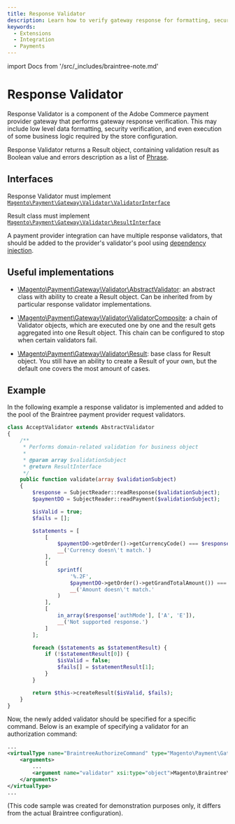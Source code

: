 ```yaml
---
title: Response Validator
description: Learn how to verify gateway response for formatting, security, and execution.
keywords:
  - Extensions
  - Integration
  - Payments
---
```


import Docs from '/src/_includes/braintree-note.md'

<Docs />

# Response Validator

Response Validator is a component of the Adobe Commerce payment provider gateway that performs gateway response verification. This may include low level data formatting, security verification, and even execution of some business logic required by the store configuration.

Response Validator returns a Result object, containing validation result as Boolean value and errors description as a list of [Phrase](https://github.com/magento/magento2/blob/2.4/lib/internal/Magento/Framework/Phrase.php).

## Interfaces

Response Validator must implement [`Magento\Payment\Gateway\Validator\ValidatorInterface`](https://github.com/magento/magento2/blob/2.4/app/code/Magento/Payment/Gateway/Validator/ValidatorInterface.php)

Result class must implement [`Magento\Payment\Gateway\Validator\ResultInterface`](https://github.com/magento/magento2/blob/2.4/app/code/Magento/Payment/Gateway/Validator/ResultInterface.php)

A payment provider integration can have multiple response validators, that should be added to the provider's validator's pool using [dependency injection](../../components/dependency-injection.md).

## Useful implementations

-  [\Magento\Payment\Gateway\Validator\AbstractValidator](https://github.com/magento/magento2/blob/2.4/app/code/Magento/Payment/Gateway/Validator/AbstractValidator.php): an abstract class with ability to create a Result object. Can be inherited from by particular response validator implementations.

-  [\Magento\Payment\Gateway\Validator\ValidatorComposite](https://github.com/magento/magento2/blob/2.4/app/code/Magento/Payment/Gateway/Validator/ValidatorComposite.php): a chain of Validator objects, which are executed one by one and the result gets aggregated into one Result object. This chain can be configured to stop when certain validators fail.

-  [\Magento\Payment\Gateway\Validator\Result](https://github.com/magento/magento2/blob/2.4/app/code/Magento/Payment/Gateway/Validator/Result.php): base class for Result object. You still have an ability to create a Result of your own, but the default one covers the most amount of cases.

## Example

In the following example a response validator is implemented and added to the pool of the Braintree payment provider request validators.

```php
class AcceptValidator extends AbstractValidator
{
    /**
     * Performs domain-related validation for business object
     *
     * @param array $validationSubject
     * @return ResultInterface
     */
    public function validate(array $validationSubject)
    {
        $response = SubjectReader::readResponse($validationSubject);
        $paymentDO = SubjectReader::readPayment($validationSubject);

        $isValid = true;
        $fails = [];

        $statements = [
            [
                $paymentDO->getOrder()->getCurrencyCode() === $response['authCurrency'],
                __('Currency doesn\'t match.')
            ],
            [
                sprintf(
                    '%.2F',
                    $paymentDO->getOrder()->getGrandTotalAmount()) === $response['authCost'],
                    __('Amount doesn\'t match.'
                )
            ],
            [
                in_array($response['authMode'], ['A', 'E']),
                __('Not supported response.')
            ]
        ];

        foreach ($statements as $statementResult) {
            if (!$statementResult[0]) {
                $isValid = false;
                $fails[] = $statementResult[1];
            }
        }

        return $this->createResult($isValid, $fails);
    }
}
```

Now, the newly added validator should be specified for a specific command. Below is an example of specifying a validator for an authorization command:

```xml
...
<virtualType name="BraintreeAuthorizeCommand" type="Magento\Payment\Gateway\Command\GatewayCommand">
    <arguments>
        ...
        <argument name="validator" xsi:type="object">Magento\Braintree\Gateway\Validator\AcceptValidator</argument>
    </arguments>
</virtualType>
...
```

(This code sample was created for demonstration purposes only, it differs from the actual Braintree configuration).
